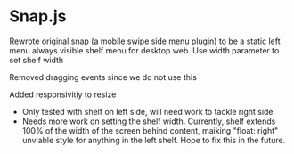 # Snap.js

Rewrote original snap (a mobile swipe side menu plugin) to be a static left menu always visible shelf menu for desktop web. Use width parameter to set shelf width

Removed dragging events since we do not use this

Added responsivitiy to resize 

- Only tested with shelf on left side, will need work to tackle right side 
- Needs more work on setting the shelf width. Currently, shelf extends 100% of the width of the screen behind content, maiking "float: right" unviable style for anything in the left shelf. Hope to fix this in the future.